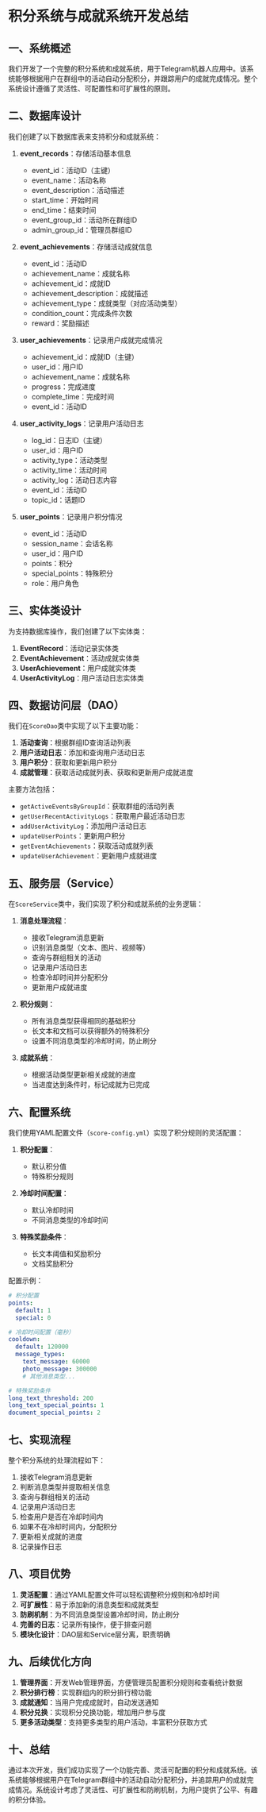 # 积分系统与成就系统开发总结

## 一、系统概述

我们开发了一个完整的积分系统和成就系统，用于Telegram机器人应用中。该系统能够根据用户在群组中的活动自动分配积分，并跟踪用户的成就完成情况。整个系统设计遵循了灵活性、可配置性和可扩展性的原则。

## 二、数据库设计

我们创建了以下数据库表来支持积分和成就系统：

1. **event_records**：存储活动基本信息
   - event_id：活动ID（主键）
   - event_name：活动名称
   - event_description：活动描述
   - start_time：开始时间
   - end_time：结束时间
   - event_group_id：活动所在群组ID
   - admin_group_id：管理员群组ID

2. **event_achievements**：存储活动成就信息
   - event_id：活动ID
   - achievement_name：成就名称
   - achievement_id：成就ID
   - achievement_description：成就描述
   - achievement_type：成就类型（对应活动类型）
   - condition_count：完成条件次数
   - reward：奖励描述

3. **user_achievements**：记录用户成就完成情况
   - achievement_id：成就ID（主键）
   - user_id：用户ID
   - achievement_name：成就名称
   - progress：完成进度
   - complete_time：完成时间
   - event_id：活动ID

4. **user_activity_logs**：记录用户活动日志
   - log_id：日志ID（主键）
   - user_id：用户ID
   - activity_type：活动类型
   - activity_time：活动时间
   - activity_log：活动日志内容
   - event_id：活动ID
   - topic_id：话题ID

5. **user_points**：记录用户积分情况
   - event_id：活动ID
   - session_name：会话名称
   - user_id：用户ID
   - points：积分
   - special_points：特殊积分
   - role：用户角色

## 三、实体类设计

为支持数据库操作，我们创建了以下实体类：

1. **EventRecord**：活动记录实体类
2. **EventAchievement**：活动成就实体类
3. **UserAchievement**：用户成就实体类
4. **UserActivityLog**：用户活动日志实体类

## 四、数据访问层（DAO）

我们在`ScoreDao`类中实现了以下主要功能：

1. **活动查询**：根据群组ID查询活动列表
2. **用户活动日志**：添加和查询用户活动日志
3. **用户积分**：获取和更新用户积分
4. **成就管理**：获取活动成就列表、获取和更新用户成就进度

主要方法包括：
- `getActiveEventsByGroupId`：获取群组的活动列表
- `getUserRecentActivityLogs`：获取用户最近活动日志
- `addUserActivityLog`：添加用户活动日志
- `updateUserPoints`：更新用户积分
- `getEventAchievements`：获取活动成就列表
- `updateUserAchievement`：更新用户成就进度

## 五、服务层（Service）

在`ScoreService`类中，我们实现了积分和成就系统的业务逻辑：

1. **消息处理流程**：
   - 接收Telegram消息更新
   - 识别消息类型（文本、图片、视频等）
   - 查询与群组相关的活动
   - 记录用户活动日志
   - 检查冷却时间并分配积分
   - 更新用户成就进度

2. **积分规则**：
   - 所有消息类型获得相同的基础积分
   - 长文本和文档可以获得额外的特殊积分
   - 设置不同消息类型的冷却时间，防止刷分

3. **成就系统**：
   - 根据活动类型更新相关成就的进度
   - 当进度达到条件时，标记成就为已完成

## 六、配置系统

我们使用YAML配置文件（`score-config.yml`）实现了积分规则的灵活配置：

1. **积分配置**：
   - 默认积分值
   - 特殊积分规则

2. **冷却时间配置**：
   - 默认冷却时间
   - 不同消息类型的冷却时间

3. **特殊奖励条件**：
   - 长文本阈值和奖励积分
   - 文档奖励积分

配置示例：
```yaml
# 积分配置
points:
  default: 1
  special: 0

# 冷却时间配置（毫秒）
cooldown:
  default: 120000
  message_types:
    text_message: 60000
    photo_message: 300000
    # 其他消息类型...

# 特殊奖励条件
long_text_threshold: 200
long_text_special_points: 1
document_special_points: 2
```

## 七、实现流程

整个积分系统的处理流程如下：

1. 接收Telegram消息更新
2. 判断消息类型并提取相关信息
3. 查询与群组相关的活动
4. 记录用户活动日志
5. 检查用户是否在冷却时间内
6. 如果不在冷却时间内，分配积分
7. 更新相关成就的进度
8. 记录操作日志

## 八、项目优势

1. **灵活配置**：通过YAML配置文件可以轻松调整积分规则和冷却时间
2. **可扩展性**：易于添加新的消息类型和成就类型
3. **防刷机制**：为不同消息类型设置冷却时间，防止刷分
4. **完善的日志**：记录所有操作，便于排查问题
5. **模块化设计**：DAO层和Service层分离，职责明确

## 九、后续优化方向

1. **管理界面**：开发Web管理界面，方便管理员配置积分规则和查看统计数据
2. **积分排行榜**：实现群组内的积分排行榜功能
3. **成就通知**：当用户完成成就时，自动发送通知
4. **积分兑换**：实现积分兑换功能，增加用户参与度
5. **更多活动类型**：支持更多类型的用户活动，丰富积分获取方式

## 十、总结

通过本次开发，我们成功实现了一个功能完善、灵活可配置的积分和成就系统。该系统能够根据用户在Telegram群组中的活动自动分配积分，并追踪用户的成就完成情况。系统设计考虑了灵活性、可扩展性和防刷机制，为用户提供了公平、有趣的积分体验。 